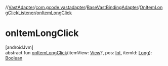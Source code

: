 //[VastAdapter](../../../../index.md)/[com.gcode.vastadapter](../../index.md)/[BaseVastBindingAdapter](../index.md)/[OnItemLongClickListener](index.md)/[onItemLongClick](on-item-long-click.md)

# onItemLongClick

[androidJvm]\
abstract fun [onItemLongClick](on-item-long-click.md)(itemView: [View](https://developer.android.com/reference/kotlin/android/view/View.html)?, pos: [Int](https://kotlinlang.org/api/latest/jvm/stdlib/kotlin/-int/index.html), itemId: [Long](https://kotlinlang.org/api/latest/jvm/stdlib/kotlin/-long/index.html)): [Boolean](https://kotlinlang.org/api/latest/jvm/stdlib/kotlin/-boolean/index.html)
